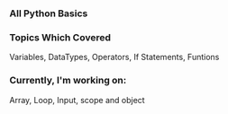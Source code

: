 ### All Python Basics ###

### Topics Which Covered ###
Variables, DataTypes, Operators, If Statements, Funtions

### Currently, I'm working on:
Array, Loop, Input, scope and object
